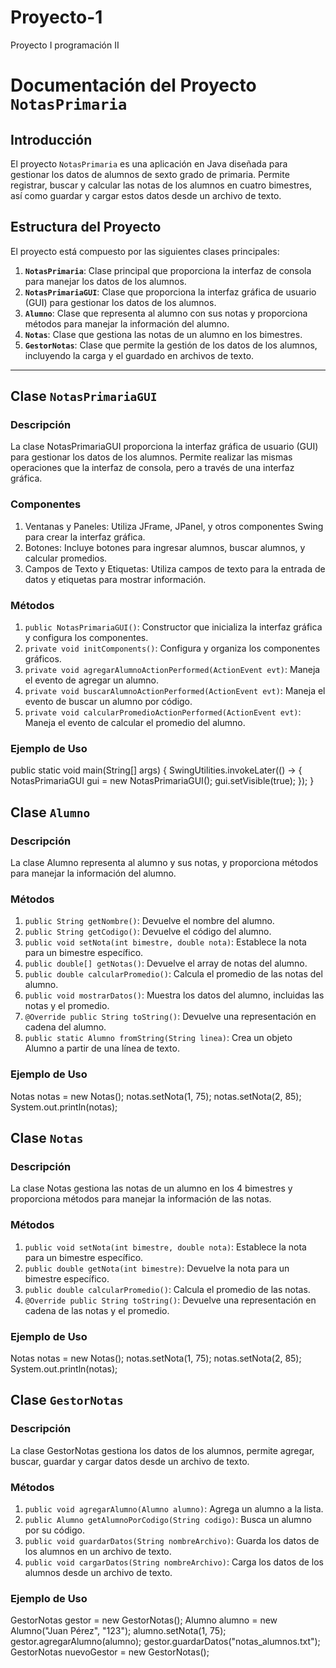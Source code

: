 # Proyecto-1
Proyecto I programación II

# Documentación del Proyecto `NotasPrimaria`

## Introducción

El proyecto `NotasPrimaria` es una aplicación en Java diseñada para gestionar los datos de alumnos de sexto grado de primaria. Permite registrar, buscar y calcular las notas de los alumnos en cuatro bimestres, así como guardar y cargar estos datos desde un archivo de texto.

## Estructura del Proyecto

El proyecto está compuesto por las siguientes clases principales:

1. **`NotasPrimaria`**: Clase principal que proporciona la interfaz de consola para manejar los datos de los alumnos.
2. **`NotasPrimariaGUI`**: Clase que proporciona la interfaz gráfica de usuario (GUI) para gestionar los datos de los alumnos.
3. **`Alumno`**: Clase que representa al alumno con sus notas y proporciona métodos para manejar la información del alumno.
4. **`Notas`**: Clase que gestiona las notas de un alumno en los bimestres.
5. **`GestorNotas`**: Clase que permite la gestión de los datos de los alumnos, incluyendo la carga y el guardado en archivos de texto.

---

## Clase `NotasPrimariaGUI`

### Descripción
La clase NotasPrimariaGUI proporciona la interfaz gráfica de usuario (GUI) para gestionar los datos de los alumnos. Permite realizar las mismas operaciones que la interfaz de consola, pero a través de una interfaz gráfica.

### Componentes

1. Ventanas y Paneles: Utiliza JFrame, JPanel, y otros componentes Swing para crear la interfaz gráfica.
2. Botones: Incluye botones para ingresar alumnos, buscar alumnos, y calcular promedios.
3. Campos de Texto y Etiquetas: Utiliza campos de texto para la entrada de datos y etiquetas para mostrar información.

### Métodos

1. `public NotasPrimariaGUI()`: Constructor que inicializa la interfaz gráfica y configura los componentes.
2. `private void initComponents()`: Configura y organiza los componentes gráficos.
3. `private void agregarAlumnoActionPerformed(ActionEvent evt)`: Maneja el evento de agregar un alumno.
4. `private void buscarAlumnoActionPerformed(ActionEvent evt)`: Maneja el evento de buscar un alumno por código.
5. `private void calcularPromedioActionPerformed(ActionEvent evt)`: Maneja el evento de calcular el promedio del alumno.

### Ejemplo de Uso

public static void main(String[] args) {
    SwingUtilities.invokeLater(() -> {
        NotasPrimariaGUI gui = new NotasPrimariaGUI();
        gui.setVisible(true);
    });
}

## Clase `Alumno`

### Descripción
La clase Alumno representa al alumno y sus notas, y proporciona métodos para manejar la información del alumno.

### Métodos
1. `public String getNombre()`: Devuelve el nombre del alumno.
2. `public String getCodigo()`: Devuelve el código del alumno.
3. `public void setNota(int bimestre, double nota)`: Establece la nota para un bimestre específico.
4. `public double[] getNotas()`: Devuelve el array de notas del alumno.
5. `public double calcularPromedio()`: Calcula el promedio de las notas del alumno.
6. `public void mostrarDatos()`: Muestra los datos del alumno, incluidas las notas y el promedio.
7. `@Override public String toString()`: Devuelve una representación en cadena del alumno.
8. `public static Alumno fromString(String linea)`: Crea un objeto Alumno a partir de una línea de texto.

### Ejemplo de Uso
Notas notas = new Notas();
notas.setNota(1, 75);
notas.setNota(2, 85);
System.out.println(notas);


## Clase `Notas`

### Descripción
La clase Notas gestiona las notas de un alumno en los 4 bimestres y proporciona métodos para manejar la información de las notas.

### Métodos
1. `public void setNota(int bimestre, double nota)`: Establece la nota para un bimestre específico.
2. `public double getNota(int bimestre)`: Devuelve la nota para un bimestre específico.
3. `public double calcularPromedio()`: Calcula el promedio de las notas.
4. `@Override public String toString()`: Devuelve una representación en cadena de las notas y el promedio.

### Ejemplo de Uso
Notas notas = new Notas();
notas.setNota(1, 75);
notas.setNota(2, 85);
System.out.println(notas);

## Clase `GestorNotas`

### Descripción
La clase GestorNotas gestiona los datos de los alumnos, permite agregar, buscar, guardar y cargar datos desde un archivo de texto.

### Métodos
1. `public void agregarAlumno(Alumno alumno)`: Agrega un alumno a la lista.
2. `public Alumno getAlumnoPorCodigo(String codigo)`: Busca un alumno por su código.
3. `public void guardarDatos(String nombreArchivo)`: Guarda los datos de los alumnos en un archivo de texto.
4. `public void cargarDatos(String nombreArchivo)`: Carga los datos de los alumnos desde un archivo de texto.

### Ejemplo de Uso
GestorNotas gestor = new GestorNotas();
Alumno alumno = new Alumno("Juan Pérez", "123");
alumno.setNota(1, 75);
gestor.agregarAlumno(alumno);
gestor.guardarDatos("notas_alumnos.txt");
GestorNotas nuevoGestor = new GestorNotas();

















